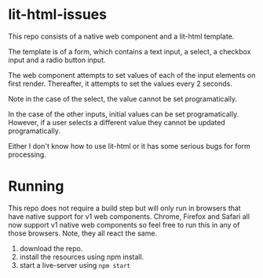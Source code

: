lit-html-issues
===============

This repo consists of a native web component and a lit-html template.

The template is of a form, which contains a text input, a select, a checkbox input and a radio
button input.

The web component attempts to set values of each of the input elements on first render. Thereafter,
it attempts to set the values every 2 seconds.

Note in the case of the select, the value cannot be set programatically.

In the case of the other inputs, initial values can be set programatically. However, if a user
selects a different value they cannot be updated programatically.

Either I don't know how to use lit-html or it has some serious bugs for form processing.

# Running

This repo does not require a build step but will only run in browsers that have native support
for v1 web components. Chrome, Firefox and Safari all now support v1 native web components so
feel free to run this in any of those browsers. Note, they all react the same. 

1. download the repo.
2. install the resources using npm install.
3. start a live-server using ```npm start```
